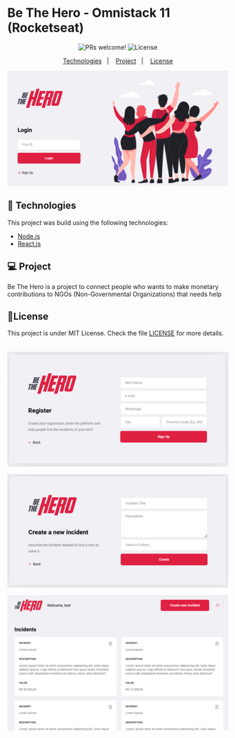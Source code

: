 # Be The Hero - Omnistack 11 (Rocketseat)

<p align="center">
 <img src="https://img.shields.io/static/v1?label=PRs&message=welcome&color=7159c1&labelColor=000000" alt="PRs welcome!" />

  <img alt="License" src="https://img.shields.io/static/v1?label=license&message=MIT&color=7159c1&labelColor=000000">
</p>

<p align="center">
  <a href="#-technologies">Technologies</a>&nbsp;&nbsp;&nbsp;|&nbsp;&nbsp;&nbsp;
  <a href="#-project">Project</a>&nbsp;&nbsp;&nbsp;|&nbsp;&nbsp;&nbsp;
  <a href="#-license">License</a>
</p>

![Screenshot](.github/1.png)

## 🚀 Technologies

This project was build using the following technologies:

- [Node.js](https://nodejs.org/en/)
- [React.js](https://reactjs.org)

## 💻 Project
Be The Hero is a project to connect people who wants to make monetary contributions to NGOs (Non-Governmental Organizations) that needs help


## 📝License

This project is under MIT License. Check the file [LICENSE](LICENSE.md) for more details.
\
\
\
![Screenshot](.github/2.png)

![Screenshot](.github/3.png)

![Screenshot](.github/4.png)